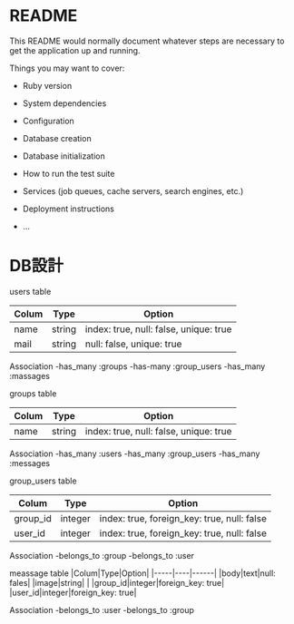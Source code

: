 # README

This README would normally document whatever steps are necessary to get the
application up and running.

Things you may want to cover:

* Ruby version

* System dependencies

* Configuration

* Database creation

* Database initialization

* How to run the test suite

* Services (job queues, cache servers, search engines, etc.)

* Deployment instructions

* ...


# DB設計

   users table

|Colum|Type|Option|
|-----|----|------|
|name|string|index: true, null: false, unique: true|
|mail|string|null: false, unique: true|

   Association
-has_many :groups
-has-many :group_users
-has_many :massages


   groups table

|Colum|Type|Option|
|-----|----|------|
|name|string|index: true, null: false, unique: true|

   Association
-has_many :users
-has_many :group_users
-has_many :messages


   group_users table

|Colum|Type|Option|
|-----|----|------|
|group_id|integer|index: true, foreign_key: true, null: false|
|user_id|integer|index: true, foreign_key: true, null: false|

   Association
-belongs_to :group
-belongs_to :user


   meassage table
|Colum|Type|Option|
|-----|----|------|
|body|text|null: fales|
|image|string|  |
|group_id|integer|foreign_key: true|
|user_id|integer|foreign_key: true|

   Association
-belongs_to :user
-belongs_to :group
